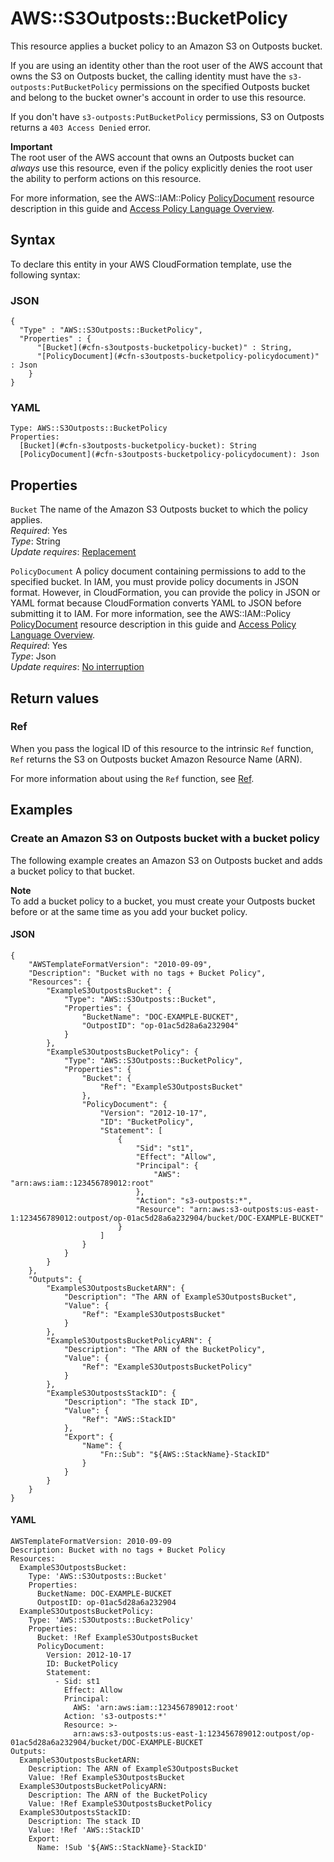 # AWS::S3Outposts::BucketPolicy<a name="aws-resource-s3outposts-bucketpolicy"></a>

This resource applies a bucket policy to an Amazon S3 on Outposts bucket\. 

If you are using an identity other than the root user of the AWS account that owns the S3 on Outposts bucket, the calling identity must have the `s3-outposts:PutBucketPolicy` permissions on the specified Outposts bucket and belong to the bucket owner's account in order to use this resource\. 

If you don't have `s3-outposts:PutBucketPolicy` permissions, S3 on Outposts returns a `403 Access Denied` error\. 

**Important**  
The root user of the AWS account that owns an Outposts bucket can *always* use this resource, even if the policy explicitly denies the root user the ability to perform actions on this resource\. 

 For more information, see the AWS::IAM::Policy [ PolicyDocument](https://docs.aws.amazon.com/AWSCloudFormation/latest/UserGuide/aws-resource-iam-policy.html#cfn-iam-policy-policydocument) resource description in this guide and [ Access Policy Language Overview](https://docs.aws.amazon.com/AmazonS3/latest/userguide/access-policy-language-overview.html)\.

## Syntax<a name="aws-resource-s3outposts-bucketpolicy-syntax"></a>

To declare this entity in your AWS CloudFormation template, use the following syntax:

### JSON<a name="aws-resource-s3outposts-bucketpolicy-syntax.json"></a>

```
{
  "Type" : "AWS::S3Outposts::BucketPolicy",
  "Properties" : {
      "[Bucket](#cfn-s3outposts-bucketpolicy-bucket)" : String,
      "[PolicyDocument](#cfn-s3outposts-bucketpolicy-policydocument)" : Json
    }
}
```

### YAML<a name="aws-resource-s3outposts-bucketpolicy-syntax.yaml"></a>

```
Type: AWS::S3Outposts::BucketPolicy
Properties: 
  [Bucket](#cfn-s3outposts-bucketpolicy-bucket): String
  [PolicyDocument](#cfn-s3outposts-bucketpolicy-policydocument): Json
```

## Properties<a name="aws-resource-s3outposts-bucketpolicy-properties"></a>

`Bucket`  <a name="cfn-s3outposts-bucketpolicy-bucket"></a>
The name of the Amazon S3 Outposts bucket to which the policy applies\.  
*Required*: Yes  
*Type*: String  
*Update requires*: [Replacement](https://docs.aws.amazon.com/AWSCloudFormation/latest/UserGuide/using-cfn-updating-stacks-update-behaviors.html#update-replacement)

`PolicyDocument`  <a name="cfn-s3outposts-bucketpolicy-policydocument"></a>
 A policy document containing permissions to add to the specified bucket\. In IAM, you must provide policy documents in JSON format\. However, in CloudFormation, you can provide the policy in JSON or YAML format because CloudFormation converts YAML to JSON before submitting it to IAM\. For more information, see the AWS::IAM::Policy [ PolicyDocument](https://docs.aws.amazon.com/AWSCloudFormation/latest/UserGuide/aws-resource-iam-policy.html#cfn-iam-policy-policydocument) resource description in this guide and [ Access Policy Language Overview](https://docs.aws.amazon.com/AmazonS3/latest/userguide/access-policy-language-overview.html)\.  
*Required*: Yes  
*Type*: Json  
*Update requires*: [No interruption](https://docs.aws.amazon.com/AWSCloudFormation/latest/UserGuide/using-cfn-updating-stacks-update-behaviors.html#update-no-interrupt)

## Return values<a name="aws-resource-s3outposts-bucketpolicy-return-values"></a>

### Ref<a name="aws-resource-s3outposts-bucketpolicy-return-values-ref"></a>

When you pass the logical ID of this resource to the intrinsic `Ref` function, `Ref` returns the S3 on Outposts bucket Amazon Resource Name \(ARN\)\.

For more information about using the `Ref` function, see [Ref](https://docs.aws.amazon.com/AWSCloudFormation/latest/UserGuide/intrinsic-function-reference-ref.html)\.

## Examples<a name="aws-resource-s3outposts-bucketpolicy--examples"></a>

### Create an Amazon S3 on Outposts bucket with a bucket policy<a name="aws-resource-s3outposts-bucketpolicy--examples--Create_an_Amazon_S3_on_Outposts_bucket_with_a_bucket_policy"></a>

The following example creates an Amazon S3 on Outposts bucket and adds a bucket policy to that bucket\.

**Note**  
To add a bucket policy to a bucket, you must create your Outposts bucket before or at the same time as you add your bucket policy\.

#### JSON<a name="aws-resource-s3outposts-bucketpolicy--examples--Create_an_Amazon_S3_on_Outposts_bucket_with_a_bucket_policy--json"></a>

```
{
    "AWSTemplateFormatVersion": "2010-09-09",
    "Description": "Bucket with no tags + Bucket Policy",
    "Resources": {
        "ExampleS3OutpostsBucket": {
            "Type": "AWS::S3Outposts::Bucket",
            "Properties": {
                "BucketName": "DOC-EXAMPLE-BUCKET",
                "OutpostID": "op-01ac5d28a6a232904"
            }
        },
        "ExampleS3OutpostsBucketPolicy": {
            "Type": "AWS::S3Outposts::BucketPolicy",
            "Properties": {
                "Bucket": {
                    "Ref": "ExampleS3OutpostsBucket"
                },
                "PolicyDocument": {
                    "Version": "2012-10-17",
                    "ID": "BucketPolicy",
                    "Statement": [
                        {
                            "Sid": "st1",
                            "Effect": "Allow",
                            "Principal": {
                                "AWS": "arn:aws:iam::123456789012:root"
                            },
                            "Action": "s3-outposts:*",
                            "Resource": "arn:aws:s3-outposts:us-east-1:123456789012:outpost/op-01ac5d28a6a232904/bucket/DOC-EXAMPLE-BUCKET"
                        }
                    ]
                }
            }
        }
    },
    "Outputs": {
        "ExampleS3OutpostsBucketARN": {
            "Description": "The ARN of ExampleS3OutpostsBucket",
            "Value": {
                "Ref": "ExampleS3OutpostsBucket"
            }
        },
        "ExampleS3OutpostsBucketPolicyARN": {
            "Description": "The ARN of the BucketPolicy",
            "Value": {
                "Ref": "ExampleS3OutpostsBucketPolicy"
            }
        },
        "ExampleS3OutpostsStackID": {
            "Description": "The stack ID",
            "Value": {
                "Ref": "AWS::StackID"
            },
            "Export": {
                "Name": {
                    "Fn::Sub": "${AWS::StackName}-StackID"
                }
            }
        }
    }
}
```

#### YAML<a name="aws-resource-s3outposts-bucketpolicy--examples--Create_an_Amazon_S3_on_Outposts_bucket_with_a_bucket_policy--yaml"></a>

```
AWSTemplateFormatVersion: 2010-09-09
Description: Bucket with no tags + Bucket Policy
Resources:
  ExampleS3OutpostsBucket:
    Type: 'AWS::S3Outposts::Bucket'
    Properties:
      BucketName: DOC-EXAMPLE-BUCKET
      OutpostID: op-01ac5d28a6a232904
  ExampleS3OutpostsBucketPolicy:
    Type: 'AWS::S3Outposts::BucketPolicy'
    Properties:
      Bucket: !Ref ExampleS3OutpostsBucket
      PolicyDocument:
        Version: 2012-10-17
        ID: BucketPolicy
        Statement:
          - Sid: st1
            Effect: Allow
            Principal:
              AWS: 'arn:aws:iam::123456789012:root'
            Action: 's3-outposts:*'
            Resource: >-
              arn:aws:s3-outposts:us-east-1:123456789012:outpost/op-01ac5d28a6a232904/bucket/DOC-EXAMPLE-BUCKET
Outputs:
  ExampleS3OutpostsBucketARN:
    Description: The ARN of ExampleS3OutpostsBucket
    Value: !Ref ExampleS3OutpostsBucket
  ExampleS3OutpostsBucketPolicyARN:
    Description: The ARN of the BucketPolicy
    Value: !Ref ExampleS3OutpostsBucketPolicy
  ExampleS3OutpostsStackID:
    Description: The stack ID
    Value: !Ref 'AWS::StackID'
    Export:
      Name: !Sub '${AWS::StackName}-StackID'
```